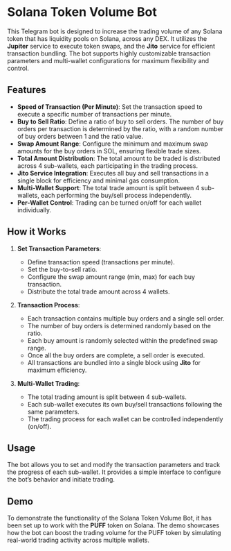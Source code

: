 # Solana Token Volume  Bot

This Telegram bot is designed to increase the trading volume of any Solana token that has liquidity pools on Solana, across any DEX. It utilizes the **Jupiter** service to execute token swaps, and the **Jito** service for efficient transaction bundling. The bot supports highly customizable transaction parameters and multi-wallet configurations for maximum flexibility and control.

## Features

- **Speed of Transaction (Per Minute)**: Set the transaction speed to execute a specific number of transactions per minute.
- **Buy to Sell Ratio**: Define a ratio of buy to sell orders. The number of buy orders per transaction is determined by the ratio, with a random number of buy orders between 1 and the ratio value.
- **Swap Amount Range**: Configure the minimum and maximum swap amounts for the buy orders in SOL, ensuring flexible trade sizes.
- **Total Amount Distribution**: The total amount to be traded is distributed across 4 sub-wallets, each participating in the trading process.
- **Jito Service Integration**: Executes all buy and sell transactions in a single block for efficiency and minimal gas consumption.
- **Multi-Wallet Support**: The total trade amount is split between 4 sub-wallets, each performing the buy/sell process independently.
- **Per-Wallet Control**: Trading can be turned on/off for each wallet individually.

## How it Works

1. **Set Transaction Parameters**:
   - Define transaction speed (transactions per minute).
   - Set the buy-to-sell ratio.
   - Configure the swap amount range (min, max) for each buy transaction.
   - Distribute the total trade amount across 4 wallets.

2. **Transaction Process**:
   - Each transaction contains multiple buy orders and a single sell order.
   - The number of buy orders is determined randomly based on the ratio.
   - Each buy amount is randomly selected within the predefined swap range.
   - Once all the buy orders are complete, a sell order is executed.
   - All transactions are bundled into a single block using **Jito** for maximum efficiency.

3. **Multi-Wallet Trading**:
   - The total trading amount is split between 4 sub-wallets.
   - Each sub-wallet executes its own buy/sell transactions following the same parameters.
   - The trading process for each wallet can be controlled independently (on/off).

## Usage

The bot allows you to set and modify the transaction parameters and track the progress of each sub-wallet. It provides a simple interface to configure the bot’s behavior and initiate trading.

## Demo

To demonstrate the functionality of the Solana Token Volume Bot, it has been set up to work with the **PUFF** token on Solana. The demo showcases how the bot can boost the trading volume for the PUFF token by simulating real-world trading activity across multiple wallets.
